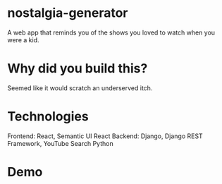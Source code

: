 # nostalgia-generator
A web app that reminds you of the shows you loved to watch when you were a kid.

# Why did you build this?
Seemed like it would scratch an underserved itch.

# Technologies
Frontend: React, Semantic UI React
Backend: Django, Django REST Framework, YouTube Search Python

# Demo
